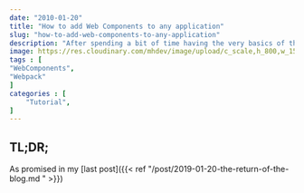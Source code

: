 ```yaml
---
date: "2010-01-20"
title: "How to add Web Components to any application"
slug: "how-to-add-web-components-to-any-application"
description: "After spending a bit of time having the very basics of the blog done, I've not published it and planning for the future"
image: https://res.cloudinary.com/mhdev/image/upload/c_scale,h_800,w_1552/v1548285001/blog/posts/how-to-add-web-components-to-any-application.jpg 
tags : [
"WebComponents",
"Webpack"
]
categories : [
    "Tutorial",
]
---
```

## TL;DR; 
As promised in my [last post]({{< ref "/post/2019-01-20-the-return-of-the-blog.md " >}}) 
